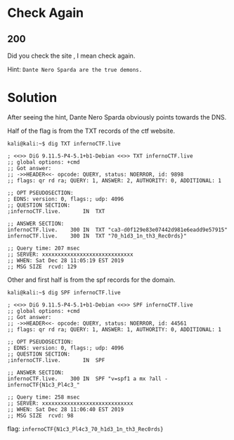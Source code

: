# Check Again
## 200

Did you check the site , I mean check again.

Hint: `Dante Nero Sparda are the true demons.`

# Solution

After seeing the hint, Dante Nero Sparda obviously points towards the DNS.

Half of the flag is from the TXT records of the ctf website.

```
kali@kali:~$ dig TXT infernoCTF.live

; <<>> DiG 9.11.5-P4-5.1+b1-Debian <<>> TXT infernoCTF.live
;; global options: +cmd
;; Got answer:
;; ->>HEADER<<- opcode: QUERY, status: NOERROR, id: 9898
;; flags: qr rd ra; QUERY: 1, ANSWER: 2, AUTHORITY: 0, ADDITIONAL: 1

;; OPT PSEUDOSECTION:
; EDNS: version: 0, flags:; udp: 4096
;; QUESTION SECTION:
;infernoCTF.live.		IN	TXT

;; ANSWER SECTION:
infernoCTF.live.	300	IN	TXT	"ca3-d0f129e83e07442d981e6eadd9e57915"
infernoCTF.live.	300	IN	TXT	"70_h1d3_1n_th3_Rec0rds}"

;; Query time: 207 msec
;; SERVER: xxxxxxxxxxxxxxxxxxxxxxxxxxxxx
;; WHEN: Sat Dec 28 11:05:19 EST 2019
;; MSG SIZE  rcvd: 129
```


Other and first half is from the spf records for the domain.

```
kali@kali:~$ dig SPF infernoCTF.live

; <<>> DiG 9.11.5-P4-5.1+b1-Debian <<>> SPF infernoCTF.live
;; global options: +cmd
;; Got answer:
;; ->>HEADER<<- opcode: QUERY, status: NOERROR, id: 44561
;; flags: qr rd ra; QUERY: 1, ANSWER: 1, AUTHORITY: 0, ADDITIONAL: 1

;; OPT PSEUDOSECTION:
; EDNS: version: 0, flags:; udp: 4096
;; QUESTION SECTION:
;infernoCTF.live.		IN	SPF

;; ANSWER SECTION:
infernoCTF.live.	300	IN	SPF	"v=spf1 a mx ?all - infernoCTF{N1c3_Pl4c3_"

;; Query time: 258 msec
;; SERVER: xxxxxxxxxxxxxxxxxxxxxxxxxxxxx
;; WHEN: Sat Dec 28 11:06:40 EST 2019
;; MSG SIZE  rcvd: 98
```

flag: `infernoCTF{N1c3_Pl4c3_70_h1d3_1n_th3_Rec0rds}`